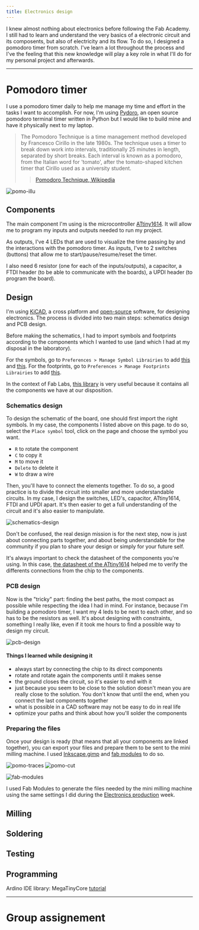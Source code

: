 ```yaml
---
title: Electronics design
---
```


I knew almost nothing about electronics before following the Fab Academy. I still had to learn and understand the very basics of a electronic circuit and its composents, but also of electricity and its flow. To do so, I designed a pomodoro timer from scratch. I've learn a lot throughout the process and I've the feeling that this new knowledge will play a key role in what I'll do for my personal project and afterwards.

---

# Pomodoro timer

I use a pomodoro timer daily to help me manage my time and effort in the tasks I want to accomplish. For now, I'm using [Pydoro](https://github.com/JaDogg/pydoro), an open source pomodoro terminal timer written in Python but I would like to build mine and have it physically next to my laptop.

> The Pomodoro Technique is a time management method developed by Francesco Cirillo in the late 1980s. The technique uses a timer to break down work into intervals, traditionally 25 minutes in length, separated by short breaks. Each interval is known as a pomodoro, from the Italian word for 'tomato', after the tomato-shaped kitchen timer that Cirillo used as a university student.
> > [Pomodoro Technique, Wikipedia](https://en.wikipedia.org/wiki/Pomodoro_Technique)

![pomo-illu](pomo-illu.png)

## Components

The main component I'm using is the microcontroller [ATtiny1614](https://www.microchip.com/wwwproducts/en/ATTINY1614). It will allow me to program my inputs and outputs needed to run my project.

As outputs, I've 4 LEDs that are used to visualize the time passing by and the interactions with the pomodoro timer. 
As inputs, I've to 2 switches (buttons) that allow me to start/pause/resume/reset the timer.

I also need 6 resistor (one for each of the inputs/outputs), a capacitor, a FTDI header (to be able to communicate with the boards), a UPDI header (to program the board).


## Design

I'm using [KiCAD](https://kicad-pcb.org/), a cross platform and [open-source](https://gitlab.com/kicad) software, for designing electronics. The process is divided into two main steps: schematics design and PCB design.

Before making the schematics, I had to import symbols and footprints according to the components which I wanted to use (and which I had at my disposal in the laboratory).

For the symbols, go to `Preferences > Manage Symbol Librairies` to add [this](https://github.com/KiCad/kicad-symbols) and [this](https://kicad.github.io/symbols/MCU_Microchip_ATtiny). For the footprints, go to `Preferences > Manage Footprints Librairies` to add [this](https://github.com/KiCad/kicad-footprints).

In the context of Fab Labs, [this library](http://academany.fabcloud.io/fabacademy/2020/labs/barcelona/site/local/#material/extras/week06/assets/kicad_libraries.zip) is very useful because it contains all the components we have at our disposition.

### Schematics design

To design the schematic of the board, one should first import the right symbols. In my case, the components I listed above on this page. to do so, select the `Place symbol` tool, click on the page and choose the symbol you want.

- `R` to rotate the component
- `C` to copy it
- `M` to move it
- `Delete` to delete it
- `W` to draw a wire

Then, you'll have to connect the elements together. To do so, a good practice is to divide the circuit into smaller and more understandable circuits. In my case, I design the switches, LED's, capacitor, ATtiny1614, FTDI and UPDI apart. It's then easier to get a full understanding of the circuit and it's also easier to manipulate.

![schematics-design](schematics-design.jpeg)

Don't be confused, the real design mission is for the next step, now is just about connecting parts together, and about being understandable for the community if you plan to share your design or simply for your future self.

It's always important to check the datasheet of the components you're using. In this case, [the datasheet of the ATtiny1614](http://ww1.microchip.com/downloads/en/DeviceDoc/ATtiny1614-DataSheet-DS40001995B.pdf) helped me to verify the differents connections from the chip to the components.


### PCB design

Now is the "tricky" part: finding the best paths, the most compact as possible while respecting the idea I had in mind. For instance, because I'm building a pomodoro timer, I want my 4 leds to be next to each other, and so has to be the resistors as well. It's about designing with constraints, something I really like, even if it took me hours to find a possible way to design my circuit.

![pcb-design](pcb-design.jpeg)


#### Things I learned while designing it

- always start by connecting the chip to its direct components
- rotate and rotate again the components until it makes sense
- the ground closes the circuit, so it's easier to end with it
- just because you seem to be close to the solution doesn't mean you are really close to the solution. You don't know that until the end, when you connect the last components together
- what is possible in a CAD software may not be easy to do in real life
- optimize your paths and think about how you'll solder the  components


### Preparing the files

Once your design is ready (that means that all your components are linked together), you can export your files and prepare them to be sent to the mini milling machine. I used [Inkscape](https://inkscape.org/),[gimp](https://www.gimp.org/) and [fab modules](http://fabmodules.org/) to do so.

![pomo-traces](pomo-traces.png)
![pomo-cut](pomo-cut.png)

![fab-modules](fab-modules.jpeg)

I used Fab Modules to generate the files needed by the mini milling machine using the same settings I did during the [Electronics production](electronics-production.html) week.

## Milling

## Soldering

## Testing

## Programming

Ardino IDE library: MegaTinyCore
[tutorial](https://www.electronics-lab.com/project/getting-started-with-the-new-attiny-chips-programming-the-microchips-0-series-and-1-series-attiny-with-the-arduino-ide/)

---

# Group assignement

